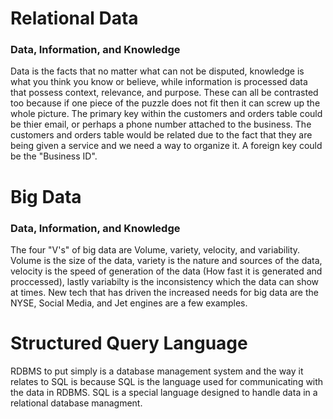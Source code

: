 # Relational Data

### Data, Information, and Knowledge
Data is the facts that no matter what can not be disputed, knowledge is what you think you know or believe, while information is processed data that possess context, relevance, and purpose. These can all be contrasted too because if one piece of the puzzle does not fit then it can screw up the whole picture. The primary key within the customers and orders table could be thier email, or perhaps a phone number attached to the business. The customers and orders table would be related due to the fact that they are being given a service and we need a way to organize it. A foreign key could be the "Business ID". 

# Big Data

### Data, Information, and Knowledge
The four "V's" of big data are Volume, variety, velocity, and variability. Volume is the size of the data, variety is the nature and sources of the data, velocity is the speed of generation of the data (How fast it is generated and proccessed), lastly variabilty is the inconsistency which the data can show at times. New tech that has driven the increased needs for big data are the NYSE, Social Media, and Jet engines are a few examples. 

# Structured Query Language
RDBMS to put simply is a database management system and the way it relates to SQL is because SQL is the language used for communicating with the data in RDBMS. SQL is a special language designed to handle data in a relational database managment.  
